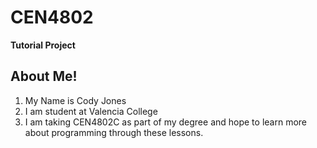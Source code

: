 # CEN4802
**Tutorial Project**
## About Me!
1. My Name is Cody Jones
2. I am student at Valencia College
3. I am taking CEN4802C as part of my degree and hope to learn more about programming through these lessons.
